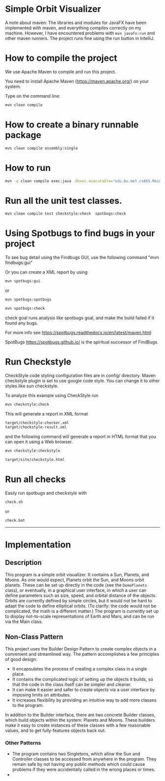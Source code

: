 # Simple Orbit Visualizer

A note about maven: The libraries and modules for JavaFX have been implemented with
maven, and everything compiles correctly on my machine. However, I have encountered
problems with `mvn javafx:run` and other maven runners. The project runs fine using
the run button in IntelliJ.

# How to compile the project

We use Apache Maven to compile and run this project. 

You need to install Apache Maven (https://maven.apache.org/)  on your system. 

Type on the command line: 

```bash
mvn clean compile
```

# How to create a binary runnable package 


```bash
mvn clean compile assembly:single
```


# How to run

```bash
mvn -q clean compile exec:java -Dexec.executable="edu.bu.met.cs665.Main" -Dlog4j.configuration="file:log4j.properties"
```

# Run all the unit test classes.


```bash
mvn clean compile test checkstyle:check  spotbugs:check
```

# Using Spotbugs to find bugs in your project 

To see bug detail using the Findbugs GUI, use the following command "mvn findbugs:gui"

Or you can create a XML report by using  


```bash
mvn spotbugs:gui 
```

or 


```bash
mvn spotbugs:spotbugs
```


```bash
mvn spotbugs:check 
```

check goal runs analysis like spotbugs goal, and make the build failed if it found any bugs. 


For more info see 
https://spotbugs.readthedocs.io/en/latest/maven.html


SpotBugs https://spotbugs.github.io/ is the spiritual successor of FindBugs.


# Run Checkstyle 

CheckStyle code styling configuration files are in config/ directory. Maven checkstyle plugin is set to use google code style. 
You can change it to other styles like sun checkstyle. 

To analyze this example using CheckStyle run 

```bash
mvn checkstyle:check
```

This will generate a report in XML format


```bash
target/checkstyle-checker.xml
target/checkstyle-result.xml
```

and the following command will generate a report in HTML format that you can open it using a Web browser. 

```bash
mvn checkstyle:checkstyle
```

```bash
target/site/checkstyle.html
```

# Run all checks
Easily run spotbugs and checkstyle with
```bash
check.sh
```
or
```bash
check.bat
```

***

# Implementation

## Description
This program is a simple orbit visualizer. It contains a Sun, Planets, and Moons.
As one would expect, Planets orbit the Sun, and Moons orbit planets. These can
be set up directly in the code (see the `DemoPlanets` class), or eventually, in
a graphical user interface, in which a user can define parameters such as size,
speed, and orbital distance of the objects. Orbits are currently defined by simple 
circles, but it would not be hard to adapt the code to define elliptical orbits.
(To clarify: the code would not be complicated, the math is a different matter.)
The program is currently set up to display not-to-scale representations of Earth
and Mars, and can be run via the Main class.

## Non-Class Pattern
This project uses the Builder Design Pattern to create complex objects in a convenient
and streamlined way. The pattern accomplishes a few principles of good design:
* It encapsulates the process of creating a complex class in a single place.
* It contains the complicated logic of setting up the objects it builds, so that the code
in the class itself can be simpler and cleaner.
* It can make it easier and safer to create objects via a user interface by imposing
limits on attributes.
* It increases flexibility by providing an intuitive way to add more classes to the program.  

In addition to the Builder interface, there are two concrete Builder classes, which build objects
within the system: Planets and Moons. These builders make it easy to create instances
of these classes with a few reasonable values, and to get fully-features objects back out.

### Other Patterns
* The program contains two Singletons, which allow the Sun and Controller classes to be
accessed from anywhere in the program. They remain safe by not having any public methods which
could cause problems if they were accidentally called in the wrong places or times.
* 



